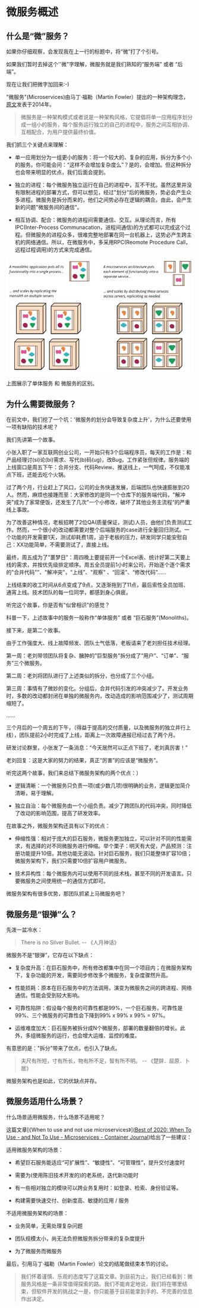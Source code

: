 # 微服务概述

## 什么是“微”服务？

如果你仔细观察，会发现我在上一行的标题中，将“微”打了个引号。

如果我们暂时去掉这个''微"字理解，微服务就是我们熟知的“服务端” 或者 “后端”。

现在让我们把微字加回来:-)

"微服务"(Microservices)由马丁·福勒（Martin Fowler）提出的一种架构理念，[原文]([Microservices](https://martinfowler.com/articles/microservices.html))发表于2014年。

> 微服务是一种架构模式或者说是一种架构风格，它提倡将单一应用程序划分成一组小的服务，每个服务运行独立的自己的进程中，服务之间互相协调、互相配合，为用户提供最终价值。

我们抓三个关键点来理解：

- 单一应用划分为一组更小的服务：将一个较大的、复杂的应用，拆分为多个小的服务。你可能会问：“这样不会增加复杂度么”？是的，会增加。但这种拆分也会带来明显的优点，我们后面会提到。

- 独立的进程：每个微服务独立运行在自己的进程中，互不干扰。虽然这里并没有限制进程的部署方式，但可以想见，经过"划分"后的微服务，势必会产生众多进程。微服务是拆分而来的，他们之间势必存在逻辑的耦合。由此，会产生新的问题"微服务间的通信"。

- 相互协调、配合：微服务的进程间需要通信、交互。从理论而言，所有IPC(Inter-Process Communacation，进程间通信)的方式都可以完成这个过程。但微服务的进程众多，很难完整地部署在同一台机器上，这势必产生跨主机的网络通信。所以，在微服务中，多采用RPC(Reomote Procedure Call，远程过程调用)的方式来完成通信。



![](./sketch.png)



上图展示了单体服务 和 微服务的区别。

## 为什么需要微服务？

在前文中，我们挖了一个坑：'微服务的划分会导致复杂度上升'，为什么还要使用一项有缺陷的技术呢？

我们先讲第一个故事。

小张入职了一家互联网创业公司，一开始只有3个后端程序员，每天的工作是：和产品经理讨(si)论(bi)需求、写代(b)码(ug)，改Bug，工作紧张但规律。服务端的上线窗口是周五下午：合并分支、代码Review、推送线上，一气呵成，不仅能准点下班，还能去吃个火锅。

过了两个月，行业赶上了风口，公司的业务快速发展，后端团队也快速膨胀到20人。然而，麻烦也接踵而至：大家修改的是同一个仓库下的服务端代码，"解冲突"成为了家常便饭，还发生了几次"一个小修改，破坏了其他业务主流程“的严重线上事故。

为了改善这种情况，老板招聘了2位QA(质量保证，测试)人员，由他们负责测试工作。然而，一个很小的改动都需要对整个后端服务的case进行全量回归测试。一个功能的开发需要1天，测试却耗费1周，迫于老板的压力，研发同学只能安慰自己：XX功能简单，不需要测试了，直接上线。

最终，周五成为了"噩梦日"：周四晚上要提前开一个Excel表、统计好第二天要上线的需求，并按优先级排定顺序。周五全员提前1小时来公司，开始逐个逐个需求的"合并代码"”、"解冲突"，“上线”、"观察" 、“回滚”、“修改代码”...... 

上线结束的收工时间从6点变成了9点，又逐渐拖到了11点，最后索性全员加班、通宵上线。技术团队的每一位同学，都感到身心俱疲。

听完这个故事，你是否有"似曾相识"的感觉？

科普一下，上述故事中的服务一般称作“单体服务” 或者 “巨石服务”(Monoliths)。

接下来，是第二个故事。

由于工作强度大、线上故障频发、团队士气低落，老板请来了老刘担任技术经理。

第一周：老刘带领团队将复杂、臃肿的"巨型服务"拆分成了“用户”、“订单”、“服务”三个微服务。

第二周：老刘将团队进行了上述类似的拆分，也分成了三个小组。

第三周：事情有了微妙的变化。分组后，合并代码引发的冲突减少了。开发业务时，多数的改动都封闭在单独的微服务内，改动造成的影响范围减少了，测试周期缩短了。

......

三个月后的一个周五的下午，（得益于提高的交付质量，以及微服务的独立并行上线），团队提前2小时完成了上线，距离上一次故障通报已经过去了两个月。

研发讨论群里，小张发了一条消息：“今天居然可以正点下班了，老刘真厉害！”

老刘回复：这是大家的努力的结果，真正“厉害”的应该是“微服务”。

听完这两个故事，我们来总结下微服务架构的两个优点：）

- 逻辑清晰：一个微服务只负责一项(或少数几项)很明确的业务，逻辑更加简介清晰，易于理解。

- 独立自治：每个微服务由一个小组负责。减少了跨团队的代码冲突，同时降低了改动的影响范围，提高了研发效率。

在故事之外，微服务架构还具有以下的优点：

- 伸缩性强：相对于庞大的巨石服务，微服务更加独立，可以针对不同的性能需求，有选择的对不同微服务进行伸缩。举个栗子：明天有大促，产品预测：注册功能提升10倍，其他功能无波动。针对巨石服务，我们只能整体扩容10倍；微服务架构下，我们只需要10倍扩容用户微服务。

- 技术异构性：每个微服务内可以使用不同的技术栈，甚至不同的开发语言。只要微服务之间使用统一的通信方式即可。

微服务架构有很多优势，那团队抓紧上马微服务吧？

## 微服务是“银弹”么？

先泼一盆冷水：

> There is no Silver Bullet.  -- 《人月神话》

微服务不是“银弹”，它存在以下缺点：

- 复杂度升高：在巨石服务中，所有修改都集中在同一个项目内；在微服务架构下，复杂功能的开发，需要同步修改多个微服务，复杂度骤然升高。

- 性能损耗：原本在巨石服务中的方法调用，演变为微服务之间的跨进程、网络通信。性能会受到较大影响。

- 可靠性陷阱：假设每个服务的可靠性都是99%，一个巨石服务，可靠性是99%、三个微服务的可靠性会下降到99% x 99% x 99% = 97%。

- 运维难度加大：巨石服务被拆分成N个微服务，部署的数量翻倍的增长。此外，多组微服务的运行，也会增大运维、监控的难度。

有意思的是："拆分"带来了优点，也引入了缺点。

> 夫尺有所短，寸有所长，物有所不足，智有所不明。 -- 《楚辞．屈原．卜居》

微服务架构也是如此，它的优缺点并存。

## 微服务适用什么场景？

什么场景适用微服务，什么场景不适用呢？

这篇文章[《When to use and not use microservices》]([Best of 2020: When To Use - and Not To Use - Microservices - Container Journal](https://containerjournal.com/topics/container-ecosystems/when-to-use-and-not-to-use-microservices/))给出了一些建议：

适用微服务架构的场景：

- 希望巨石服务能适应“可扩展性”、“敏捷性”、“可管理性”，提升交付速度时

- 需要为(使用陈旧技术开发的)的老系统，迭代新功能时

- 有一些相对独立的模块可以跨业务复用时：如登录、检索、身份验证等。

- 构建需要快速交付、创新度高、敏捷的应用 / 服务

不适用微服务架构的场景：

- 业务简单，无需处理复杂问题

- 团队规模太小，尚无法负担微服务拆分带来的复杂度提升

- 为了微服务而微服务

最后，引用马丁·福勒（Martin Fowler）论文的结尾做结束本节的讨论。

> 我们怀着谨慎、乐观的态度写了这篇文章。到目前为止，我们已经看到：微服务风格是一条非常值得探索的路。我们不能肯定地说，我们将在哪里结束，但软件开发的挑战之一是，你只能基于目前能拿到手的、不完善的信息作出决定。
